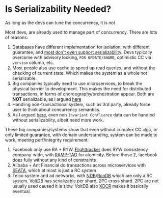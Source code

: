 # Is Serializability Needed?

As long as the devs can tune the concurrency, it is not

Most devs, are already used to manage part of concurrency. There are lots of reasons:

1. Databases have different implementation for isolation, with different guarantee, and [most don't even support serializability](http://www.bailis.org/blog/when-is-acid-acid-rarely/). Devs typically overcome with advisory locking, `FOR UPDATE/SHARE`, optimistic CC via `version` column, etc.
2. Most people also use cache to speed up read queries, and without the checking of current state. Which makes the system as a whole not serializable.
3. Big companies typically need to use microservices, to break the physical barrier to development. This makes the need for distributed transactions, in forms of choreography/orchestration appear. Both are **NOT** serializable, as I argued [here](https://aarondwi.github.io/DTXArguments)
4. Handling non-transactional system, such as 3rd party, already force user to think about concurrency semantics.
5. As I argued [here](https://aarondwi.github.io/HandlingConstraints), even non `Invariant Confluence` data can be handled without serializability, albeit need more work.

These big companies/systems show that even without complex CC algo, or only limited guarantee, with domain understanding, system can be made to work, meeting perf/integrity requirement:

1. Facebook only use RA + RYW. [Flighttracker](https://research.fb.com/publications/flighttracker-consistency-across-read-optimized-online-stores-at-facebook/) does RYW consistency company-wide, with [RAMP-TAO](https://engineering.fb.com/2021/08/18/core-data/ramp-tao/) for atomicity. Before those 2, facebook does fully without any kind of constraints
2. Alibaba + Ant Financial do transactions across microservices with [SEATA](https://github.com/seata/seata), which at most is just a RC system
3. Telco system and ad networks, with [NDB](https://dev.mysql.com/doc/refman/8.0/en/mysql-cluster.html)/[RonDB](https://github.com/logicalclocks/rondb) which are only a RC system. [VoltDB](https://voltdb.com) has serializable per shard, 2PC cross shard. 2PC are not usually used caused it is slow. VoltDB also [XDCR](https://www.voltdb.com/blog/2021/08/xdcr/) makes it basically eventual.
